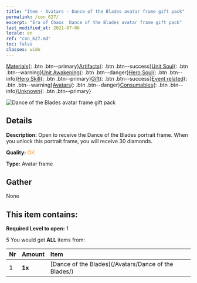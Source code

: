 ```yaml
---
title: "Item - Avatars - Dance of the Blades avatar frame gift pack"
permalink: /con_627/
excerpt: "Era of Chaos  Dance of the Blades avatar frame gift pack"
last_modified_at: 2021-07-06
locale: en
ref: "con_627.md"
toc: false
classes: wide
---
```

 [Materials](/Items/){: .btn .btn--primary}[Artifacts](/Items/Artifacts/){: .btn .btn--success}[Unit Soul](/Items/UnitSoul/){: .btn .btn--warning}[Unit Awakening](/Items/UnitAwakening/){: .btn .btn--danger}[Hero Soul](/Items/HeroSoul/){: .btn .btn--info}[Hero Skill](/Items/HeroSkill/){: .btn .btn--primary}[Gift](/Items/Gift/){: .btn .btn--success}[Event related](/Items/Events/){: .btn .btn--warning}[Avatars](/Items/Avatars/){: .btn .btn--danger}[Consumables](/Items/Consumables/){: .btn .btn--info}[Unknown](/Items/Unknown/){: .btn .btn--primary}

 ![Dance of the Blades avatar frame gift pack](/images/t/i_907003.png)

## Details
 **Description:** Open to receive the Dance of the Blades portrait frame. When you unlock this portrait frame, you will receive 30 diamonds.

 **Quality:** <span style="color: #FF8C00">OK</span>

 **Type:** Avatar frame

## Gather

  None

## This item contains:

 **Required Level to open:** 1

 5 You would get **ALL** items  from:

  | Nr | Amount |     Item    |
  |:---|:-------|:------------|
  | 1 |  **1x** | [Dance of the Blades](/Avatars/Dance of the Blades/) |  | 
